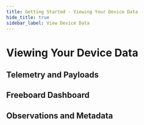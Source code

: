 ```yaml
---
title: Getting Started - Viewing Your Device Data
hide_title: true
sidebar_label: View Device Data
---
```


# Viewing Your Device Data

## Telemetry and Payloads

## Freeboard Dashboard

## Observations and Metadata
